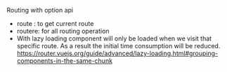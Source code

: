 Routing with option api
- route : to get current route 
- routere: for all routing operation
- With lazy loading component will only be loaded when we visit that specific route. As a result the initial time consumption will be reduced.
https://router.vuejs.org/guide/advanced/lazy-loading.html#grouping-components-in-the-same-chunk